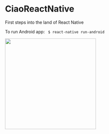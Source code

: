 # CiaoReactNative
First steps into the land of React Native

To run Android app: ` $ react-native run-android`

<img src="https://i.imgur.com/PujtKyC.png" width="300">
